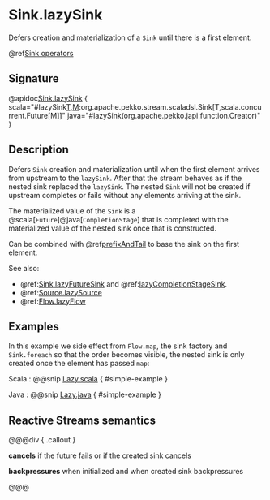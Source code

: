 # Sink.lazySink

Defers creation and materialization of a `Sink` until there is a first element.

@ref[Sink operators](../index.md#sink-operators)

## Signature

@apidoc[Sink.lazySink](Sink$) { scala="#lazySink[T,M](create:()=&gt;org.apache.pekko.stream.scaladsl.Sink[T,M]):org.apache.pekko.stream.scaladsl.Sink[T,scala.concurrent.Future[M]]" java="#lazySink(org.apache.pekko.japi.function.Creator)" }


## Description

Defers `Sink` creation and materialization until when the first element arrives from upstream to the `lazySink`.  After
that the stream behaves as if the nested sink replaced the `lazySink`.
The nested `Sink` will not be created if upstream completes or fails without any elements arriving at the sink.

The materialized value of the `Sink` is a @scala[`Future`]@java[`CompletionStage`] that is completed with the 
materialized value of the nested sink once that is constructed.

Can be combined with @ref[prefixAndTail](../Source-or-Flow/prefixAndTail.md) to base the sink on the first element.

See also: 

 * @ref:[Sink.lazyFutureSink](lazyFutureSink.md) and @ref:[lazyCompletionStageSink](lazyCompletionStageSink.md).
 * @ref:[Source.lazySource](../Source/lazySource.md)
 * @ref:[Flow.lazyFlow](../Flow/lazyFlow.md)

## Examples

In this example we side effect from `Flow.map`, the sink factory and `Sink.foreach` so that the order becomes visible,
the nested sink is only created once the element has passed `map`: 

Scala
:   @@snip [Lazy.scala](/akka-docs/src/test/scala/docs/stream/operators/sink/Lazy.scala) { #simple-example }

Java
:   @@snip [Lazy.java](/akka-docs/src/test/java/jdocs/stream/operators/sink/Lazy.java) { #simple-example }



## Reactive Streams semantics

@@@div { .callout }

**cancels** if the future fails or if the created sink cancels 

**backpressures** when initialized and when created sink backpressures

@@@


